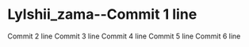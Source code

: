 # Lylshii_zama--Commit 1 line
Commit 2 line
Commit 3 line
Commit 4 line
Commit 5 line
Commit 6 line
